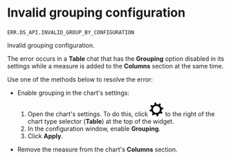 # Invalid grouping configuration

`ERR.DS_API.INVALID_GROUP_BY_CONFIGURATION`

Invalid grouping configuration.

The error occurs in a **Table** chat that has the **Grouping** option disabled in its settings while a measure is added to the **Columns** section at the same time.

Use one of the methods below to resolve the error:

* Enable grouping in the chart's settings:

   1. Open the chart's settings. To do this, click ![image](../../_assets/datalens/gear.svg) to the right of the chart type selector (**Table**) at the top of the widget.
   1. In the configuration window, enable **Grouping**.
   1. Click **Apply**.

* Remove the measure from the chart's **Columns** section.
